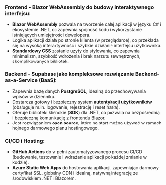### **Frontend - Blazor WebAssembly do budowy interaktywnego interfejsu:**
* **Blazor WebAssembly** pozwala na tworzenie całej aplikacji w języku C# i ekosystemie .NET, co zapewnia spójność kodu i wykorzystanie istniejących umiejętności dewelopera.
* Logika aplikacji działa po stronie klienta (w przeglądarce), co przekłada się na wysoką interaktywność i szybkie działanie interfejsu użytkownika.
* **Standardowy CSS** zostanie użyty do stylowania, co zapewnia minimalizm, szybkość wdrożenia i brak narzutu zewnętrznych, skomplikowanych bibliotek.

### **Backend - Supabase jako kompleksowe rozwiązanie Backend-as-a-Service (BaaS):**
* Zapewnia bazę danych **PostgreSQL**, idealną do przechowywania wpisów w dzienniku.
* Dostarcza gotowy i bezpieczny system **autentykacji użytkowników** (obsługuje m.in. logowanie, rejestrację i reset hasła).
* Oferuje biblioteki klienckie (**SDK**) dla .NET, co pozwala na bezpośrednią i bezpieczną komunikację z frontendu Blazor.
* Jest rozwiązaniem **open source**, które na start można używać w ramach hojnego darmowego planu hostingowego.

### **CI/CD i Hosting:**
* **GitHub Actions** do w pełni zautomatyzowanego procesu CI/CD (budowanie, testowanie i wdrażanie aplikacji po każdej zmianie w kodzie).
* **Azure Static Web Apps** do hostowania aplikacji, zapewniając darmowy certyfikat SSL, globalny CDN i idealną, natywną integrację ze środowiskiem .NET i Blazorem.